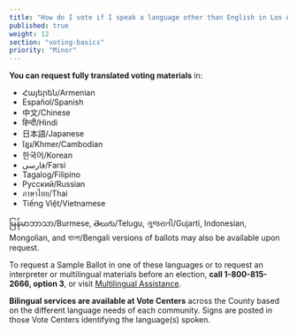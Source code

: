 ```yaml
---
title: "How do I vote if I speak a language other than English in Los Angeles County?"
published: true
weight: 12
section: "voting-basics"
priority: "Minor"
---
```


**You can request fully translated voting materials** in:

- Հայերեն/Armenian 
- Español/Spanish  
- 中文/Chinese  
- हिन्दी/Hindi  
- 日本語/Japanese  
- ខ្មែរ/Khmer/Cambodian  
- 한국어/Korean 
- فارسی/Farsi
- Tagalog/Filipino 
- Русский/Russian 
- ภาษาไทย/Thai  
- Tiếng Việt/Vietnamese   

မြန်မာဘာသာ/Burmese, తెలుగు/Telugu, ગુજરાતી/Gujarti, Indonesian, Mongolian, and বাংলা/Bengali versions of ballots may also be available upon request. 

To request a Sample Ballot in one of these languages or to request an interpreter or multilingual materials before an election, **call 1-800-815-2666, option 3**, or visit [Multilingual Assistance](https://www.lavote.net/home/voting-elections/voter-education/multilingual-services-program/multilingual-services-program). 

**Bilingual services are available at Vote Centers** across the County based on the different language needs of each community. Signs are posted in those Vote Centers identifying the language(s) spoken.  
